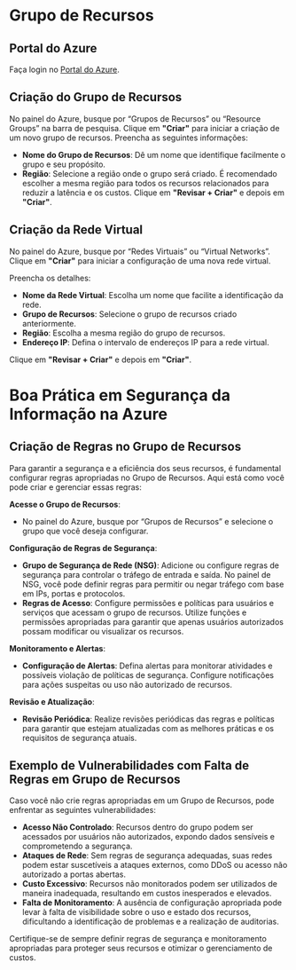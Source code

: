 # Grupo de Recursos

## Portal do Azure 

Faça login no [Portal do Azure](https://portal.azure.com).

## Criação do Grupo de Recursos

No painel do Azure, busque por “Grupos de Recursos” ou “Resource Groups” na barra de pesquisa.
Clique em **"Criar"** para iniciar a criação de um novo grupo de recursos.
Preencha as seguintes informações:
   - **Nome do Grupo de Recursos**: Dê um nome que identifique facilmente o grupo e seu propósito.
   - **Região**: Selecione a região onde o grupo será criado. É recomendado escolher a mesma região para todos os recursos relacionados para reduzir a latência e os custos.
Clique em **"Revisar + Criar"** e depois em **"Criar"**.

## Criação da Rede Virtual

No painel do Azure, busque por “Redes Virtuais” ou “Virtual Networks”.
Clique em **"Criar"** para iniciar a configuração de uma nova rede virtual.

Preencha os detalhes:
   - **Nome da Rede Virtual**: Escolha um nome que facilite a identificação da rede.
   - **Grupo de Recursos**: Selecione o grupo de recursos criado anteriormente.
   - **Região**: Escolha a mesma região do grupo de recursos.
   - **Endereço IP**: Defina o intervalo de endereços IP para a rede virtual.
  
   
Clique em **"Revisar + Criar"** e depois em **"Criar"**.

# Boa Prática em Segurança da Informação na Azure

## Criação de Regras no Grupo de Recursos

Para garantir a segurança e a eficiência dos seus recursos, é fundamental configurar regras apropriadas no Grupo de Recursos. Aqui está como você pode criar e gerenciar essas regras:

**Acesse o Grupo de Recursos**:
   - No painel do Azure, busque por “Grupos de Recursos” e selecione o grupo que você deseja configurar.

**Configuração de Regras de Segurança**:
   - **Grupo de Segurança de Rede (NSG)**: Adicione ou configure regras de segurança para controlar o tráfego de entrada e saída. No painel de NSG, você pode definir regras para permitir ou negar tráfego com base em IPs, portas e protocolos.
   - **Regras de Acesso**: Configure permissões e políticas para usuários e serviços que acessam o grupo de recursos. Utilize funções e permissões apropriadas para garantir que apenas usuários autorizados possam modificar ou visualizar os recursos.

**Monitoramento e Alertas**:
   - **Configuração de Alertas**: Defina alertas para monitorar atividades e possíveis violação de políticas de segurança. Configure notificações para ações suspeitas ou uso não autorizado de recursos. 

**Revisão e Atualização**:
   - **Revisão Periódica**: Realize revisões periódicas das regras e políticas para garantir que estejam atualizadas com as melhores práticas e os requisitos de segurança atuais.

## Exemplo de Vulnerabilidades com Falta de Regras em Grupo de Recursos

Caso você não crie regras apropriadas em um Grupo de Recursos, pode enfrentar as seguintes vulnerabilidades:

- **Acesso Não Controlado**: Recursos dentro do grupo podem ser acessados por usuários não autorizados, expondo dados sensíveis e comprometendo a segurança. 
- **Ataques de Rede**: Sem regras de segurança adequadas, suas redes podem estar suscetíveis a ataques externos, como DDoS ou acesso não autorizado a portas abertas. 
- **Custo Excessivo**: Recursos não monitorados podem ser utilizados de maneira inadequada, resultando em custos inesperados e elevados. 
- **Falta de Monitoramento**: A ausência de configuração apropriada pode levar à falta de visibilidade sobre o uso e estado dos recursos, dificultando a identificação de problemas e a realização de auditorias. 

Certifique-se de sempre definir regras de segurança e monitoramento apropriadas para proteger seus recursos e otimizar o gerenciamento de custos.
